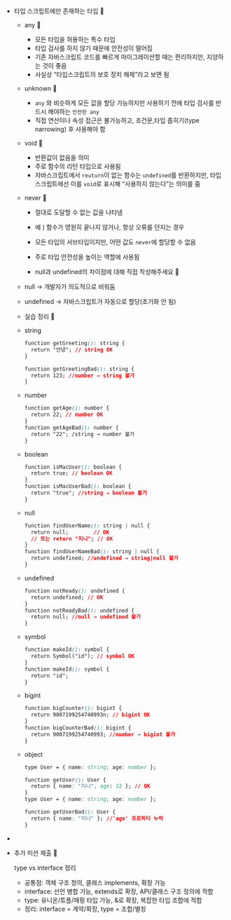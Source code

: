- 타입 스크립트에만 존재하는 타입 🍠
    - any 🍠
        - 모든 타입을 허용하는 특수 타입
        - 타입 검사를 하지 않기 때문에 안전성이 떨어짐
        - 기존 자바스크립트 코드를 빠르게 마이그레이션할 때는 편리하지만, 지양하는 것이 좋음
        - 사실상 “타입스크립트의 보호 장치 해제”라고 보면 됨
    - unknown 🍠
        - `any` 와 비슷하게 모든 값을 할당 가능하지만 사용하기 전에 타입 검사를 반드시 해야하는 `안전한 any`
        - 직접 연산이나 속성 접근은 불가능하고, 조건문,타입 좁히기(type narrowing) 후 사용해야 함
    - void 🍠
        - 반환값이 없음을 의미
        - 주로 함수의 리턴 타입으로 사용됨
        - 자바스크립트에서 `reuturn`이 없는 함수는 `undefined`를 반환하지만, 타입스크립트에선 이를 `void`로 표시해 “사용하지 않는다”는 의미를 줌
    - never 🍠
        - 절대로 도달할 수 없는 값을 나타냄
        - 예 ) 함수가 영원히 끝나지 않거나, 항상 오류를 던지는 경우
        - 모든 타입의 서브타입이지만, 어떤 값도 `never`에 할당할 수 없음
        - 주로 타입 안전성을 높이는 역할에 사용됨

        - null과 undefined의 차이점에 대해 직접 작성해주세요 🍠
    - null → 개발자가 의도적으로 비워둠
    - undefined → 자바스크립트가 자동으로 할당(초기화 안 됨)

    - 실습 정리 🍠
    - string
        
        ```css
        function getGreeting(): string {
          return "안녕"; // string OK
        }
        
        function getGreetingBad(): string {
          return 123; //number → string 불가
        }
        
        ```
        
    - number
        
        ```css
        function getAge(): number {
          return 22; // number OK
        }
        function getAgeBad(): number {
          return "22"; /string → number 불가
        }
        
        ```
        
    - boolean
        
        ```css
        function isMacUser(): boolean {
          return true; // boolean OK
        }
        function isMacUserBad(): boolean {
          return "true"; //string → boolean 불가
        }
        
        ```
        
    - null
        
        ```css
        function findUserName(): string | null {
          return null;        // OK
          // 또는 return "지니"; // OK
        }
        function findUserNameBad(): string | null {
          return undefined; //undefined → string|null 불가
        }
        
        ```
        
    - undefined
        
        ```css
        function notReady(): undefined {
          return undefined; // OK
        }
        function notReadyBad(): undefined {
          return null; //null → undefined 불가
        }
        
        ```
        
    - symbol
        
        ```css
        function makeId(): symbol {
          return Symbol("id"); // symbol OK
        }
        function makeId(): symbol {
          return "id"; 
        }
        
        ```
        
    
    - bigint
        
        ```css
        function bigCounter(): bigint {
          return 9007199254740993n; // bigint OK
        }
        function bigCounterBad(): bigint {
          return 9007199254740993; //number → bigint 불가
        }
        
        ```
        
    - object
        
        ```css
        type User = { name: string; age: number };
        
        function getUser(): User {
          return { name: "지니", age: 22 }; // OK
        }
        type User = { name: string; age: number };
        
        function getUserBad(): User {
          return { name: "지니" }; //'age' 프로퍼티 누락
        }
        
        ```
        
-

- 추가 미션 제출 🍠
    
    type vs interface 정리
    
    - 공통점: 객체 구조 정의, 클래스 implements, 확장 가능
    - interface: 선언 병합 가능, extends로 확장, API/클래스 구조 정의에 적합
    - type: 유니온/튜플/매핑 타입 가능, &로 확장, 복잡한 타입 조합에 적합
    - 정리: interface = 계약/확장, type = 조합/별칭